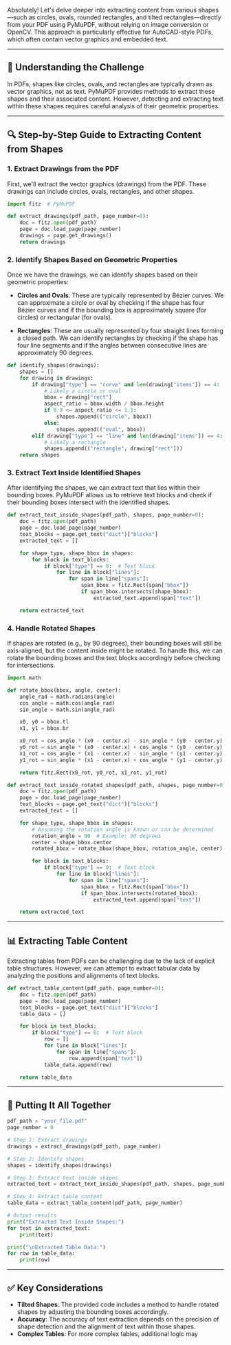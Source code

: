 Absolutely! Let's delve deeper into extracting content from various shapes—such as circles, ovals, rounded rectangles, and tilted rectangles—directly from your PDF using PyMuPDF, without relying on image conversion or OpenCV. This approach is particularly effective for AutoCAD-style PDFs, which often contain vector graphics and embedded text.

---

## 🧠 Understanding the Challenge

In PDFs, shapes like circles, ovals, and rectangles are typically drawn as vector graphics, not as text. PyMuPDF provides methods to extract these shapes and their associated content. However, detecting and extracting text within these shapes requires careful analysis of their geometric properties.

---

## 🔍 Step-by-Step Guide to Extracting Content from Shapes

### 1. **Extract Drawings from the PDF**

First, we'll extract the vector graphics (drawings) from the PDF. These drawings can include circles, ovals, rectangles, and other shapes.

```python
import fitz  # PyMuPDF

def extract_drawings(pdf_path, page_number=0):
    doc = fitz.open(pdf_path)
    page = doc.load_page(page_number)
    drawings = page.get_drawings()
    return drawings
```

### 2. **Identify Shapes Based on Geometric Properties**

Once we have the drawings, we can identify shapes based on their geometric properties:

* **Circles and Ovals**: These are typically represented by Bézier curves. We can approximate a circle or oval by checking if the shape has four Bézier curves and if the bounding box is approximately square (for circles) or rectangular (for ovals).

* **Rectangles**: These are usually represented by four straight lines forming a closed path. We can identify rectangles by checking if the shape has four line segments and if the angles between consecutive lines are approximately 90 degrees.

```python
def identify_shapes(drawings):
    shapes = []
    for drawing in drawings:
        if drawing["type"] == "curve" and len(drawing["items"]) == 4:
            # Likely a circle or oval
            bbox = drawing["rect"]
            aspect_ratio = bbox.width / bbox.height
            if 0.9 <= aspect_ratio <= 1.1:
                shapes.append(("circle", bbox))
            else:
                shapes.append(("oval", bbox))
        elif drawing["type"] == "line" and len(drawing["items"]) == 4:
            # Likely a rectangle
            shapes.append(("rectangle", drawing["rect"]))
    return shapes
```

### 3. **Extract Text Inside Identified Shapes**

After identifying the shapes, we can extract text that lies within their bounding boxes. PyMuPDF allows us to retrieve text blocks and check if their bounding boxes intersect with the identified shapes.

```python
def extract_text_inside_shapes(pdf_path, shapes, page_number=0):
    doc = fitz.open(pdf_path)
    page = doc.load_page(page_number)
    text_blocks = page.get_text("dict")["blocks"]
    extracted_text = []

    for shape_type, shape_bbox in shapes:
        for block in text_blocks:
            if block["type"] == 0:  # Text block
                for line in block["lines"]:
                    for span in line["spans"]:
                        span_bbox = fitz.Rect(span["bbox"])
                        if span_bbox.intersects(shape_bbox):
                            extracted_text.append(span["text"])

    return extracted_text
```

### 4. **Handle Rotated Shapes**

If shapes are rotated (e.g., by 90 degrees), their bounding boxes will still be axis-aligned, but the content inside might be rotated. To handle this, we can rotate the bounding boxes and the text blocks accordingly before checking for intersections.

```python
import math

def rotate_bbox(bbox, angle, center):
    angle_rad = math.radians(angle)
    cos_angle = math.cos(angle_rad)
    sin_angle = math.sin(angle_rad)

    x0, y0 = bbox.tl
    x1, y1 = bbox.br

    x0_rot = cos_angle * (x0 - center.x) - sin_angle * (y0 - center.y) + center.x
    y0_rot = sin_angle * (x0 - center.x) + cos_angle * (y0 - center.y) + center.y
    x1_rot = cos_angle * (x1 - center.x) - sin_angle * (y1 - center.y) + center.x
    y1_rot = sin_angle * (x1 - center.x) + cos_angle * (y1 - center.y) + center.y

    return fitz.Rect(x0_rot, y0_rot, x1_rot, y1_rot)

def extract_text_inside_rotated_shapes(pdf_path, shapes, page_number=0):
    doc = fitz.open(pdf_path)
    page = doc.load_page(page_number)
    text_blocks = page.get_text("dict")["blocks"]
    extracted_text = []

    for shape_type, shape_bbox in shapes:
        # Assuming the rotation angle is known or can be determined
        rotation_angle = 90  # Example: 90 degrees
        center = shape_bbox.center
        rotated_bbox = rotate_bbox(shape_bbox, rotation_angle, center)

        for block in text_blocks:
            if block["type"] == 0:  # Text block
                for line in block["lines"]:
                    for span in line["spans"]:
                        span_bbox = fitz.Rect(span["bbox"])
                        if span_bbox.intersects(rotated_bbox):
                            extracted_text.append(span["text"])

    return extracted_text
```

---

## 📊 Extracting Table Content

Extracting tables from PDFs can be challenging due to the lack of explicit table structures. However, we can attempt to extract tabular data by analyzing the positions and alignments of text blocks.

```python
def extract_table_content(pdf_path, page_number=0):
    doc = fitz.open(pdf_path)
    page = doc.load_page(page_number)
    text_blocks = page.get_text("dict")["blocks"]
    table_data = []

    for block in text_blocks:
        if block["type"] == 0:  # Text block
            row = []
            for line in block["lines"]:
                for span in line["spans"]:
                    row.append(span["text"])
            table_data.append(row)

    return table_data
```

---

## 🧪 Putting It All Together

```python
pdf_path = "your_file.pdf"
page_number = 0

# Step 1: Extract drawings
drawings = extract_drawings(pdf_path, page_number)

# Step 2: Identify shapes
shapes = identify_shapes(drawings)

# Step 3: Extract text inside shapes
extracted_text = extract_text_inside_shapes(pdf_path, shapes, page_number)

# Step 4: Extract table content
table_data = extract_table_content(pdf_path, page_number)

# Output results
print("Extracted Text Inside Shapes:")
for text in extracted_text:
    print(text)

print("\nExtracted Table Data:")
for row in table_data:
    print(row)
```

---

## ✅ Key Considerations

* **Tilted Shapes**: The provided code includes a method to handle rotated shapes by adjusting the bounding boxes accordingly.
* **Accuracy**: The accuracy of text extraction depends on the precision of shape detection and the alignment of text within those shapes.
* **Complex Tables**: For more complex tables, additional logic may

